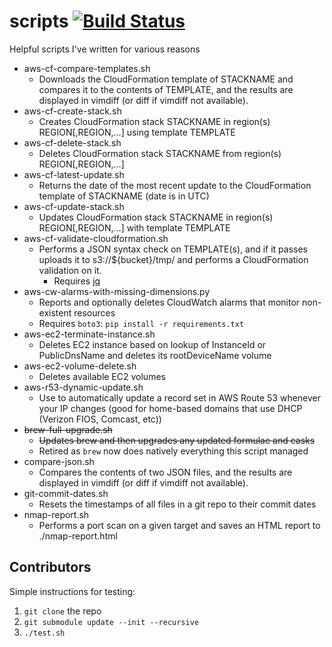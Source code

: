 # scripts [![Build Status](https://travis-ci.org/DrStrangepork/scripts.svg?branch=master)](https://travis-ci.org/DrStrangepork/scripts)

Helpful scripts I've written for various reasons

- aws-cf-compare-templates.sh
  - Downloads the CloudFormation template of STACKNAME and compares it to the contents of TEMPLATE, and the results are displayed in vimdiff (or diff if vimdiff not available).
- aws-cf-create-stack.sh
  - Creates CloudFormation stack STACKNAME in region(s) REGION\[,REGION,...] using template TEMPLATE
- aws-cf-delete-stack.sh
  - Deletes CloudFormation stack STACKNAME from region(s) REGION\[,REGION,...]
- aws-cf-latest-update.sh
  - Returns the date of the most recent update to the CloudFormation template of STACKNAME (date is in UTC)
- aws-cf-update-stack.sh
  - Updates CloudFormation stack STACKNAME in region(s) REGION\[,REGION,...] with template TEMPLATE
- aws-cf-validate-cloudformation.sh
  - Performs a JSON syntax check on TEMPLATE(s), and if it passes uploads it to s3://\${bucket}/tmp/ and performs a CloudFormation validation on it.
    - Requires [jq](https://stedolan.github.io/jq/)
- aws-cw-alarms-with-missing-dimensions.py
  - Reports and optionally deletes CloudWatch alarms that monitor non-existent resources
  - Requires `boto3`: `pip install -r requirements.txt`
- aws-ec2-terminate-instance.sh
  - Deletes EC2 instance based on lookup of InstanceId or PublicDnsName and deletes its rootDeviceName volume
- aws-ec2-volume-delete.sh
  - Deletes available EC2 volumes
- aws-r53-dynamic-update.sh
  - Use to automatically update a record set in AWS Route 53 whenever your IP changes (good for home-based domains that use DHCP (Verizon FIOS, Comcast, etc))
- ~~brew-full-upgrade.sh~~
  - ~~Updates brew and then upgrades any updated formulae and casks~~
  - Retired as `brew` now does natively everything this script managed
- compare-json.sh
  - Compares the contents of two JSON files, and the results are displayed in vimdiff (or diff if vimdiff not available).
- git-commit-dates.sh
  - Resets the timestamps of all files in a git repo to their commit dates
- nmap-report.sh
  - Performs a port scan on a given target and saves an HTML report to ./nmap-report.html

## Contributors

Simple instructions for testing:

1. `git clone` the repo
1. `git submodule update --init --recursive`
1. `./test.sh`
